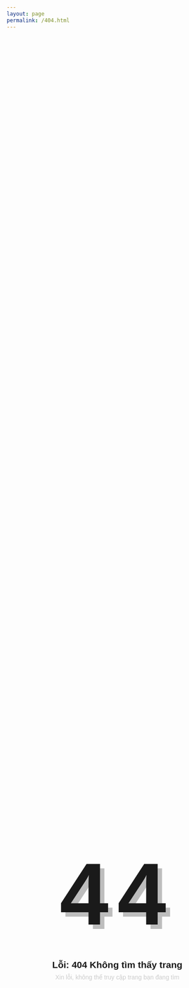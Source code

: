 ```yaml
---
layout: page
permalink: /404.html
---
```


<style>
    @import url("https://fonts.googleapis.com/css?family=Montserrat:400,400i,700");

    $bg: #313942;
    $ghost: #528cce;
    $heading: #e7ebf2;

    *,
    *:after,
    *:before {
    box-sizing: border-box;
    }

    body {
    background-color: $bg;
    font-family: 'Montserrat', sans-serif;
    }

    main {
    align-items: center;
    display: flex;
    flex-direction: column;
    height: 100vh;
    justify-content: center;
    text-align: center;
    }

    h1 {
    color: $heading;
    font-size: 12.5rem;
    letter-spacing: .10em;
    margin: .025em 0;
    text-shadow: .05em .05em 0 rgba(0,0,0,.25);
    white-space: nowrap;
    
    @media(max-width: 30rem) {
        font-size: 8.5rem;
    }
    
    & > span {
        animation: spooky 2s alternate infinite linear;
        color: $ghost;
        display: inline-block;
    }
    }

    h2 {
    color: $heading;
    margin-bottom: .40em;
    }

    p {
    color: #ccc;
    margin-top: 0;
    }

    @keyframes spooky {
    from {
        transform: translatey(.15em) scaley(.95);
    }
    
    to {
        transform: translatey(-.15em);
    }
    }
</style>

<main>
  <h1>4<span><i class="fas fa-ghost"></i></span>4</h1>
  <h2>Lỗi: 404 Không tìm thấy trang</h2>
  <p>Xin lỗi, không thể truy cập trang bạn đang tìm</p>
</main>